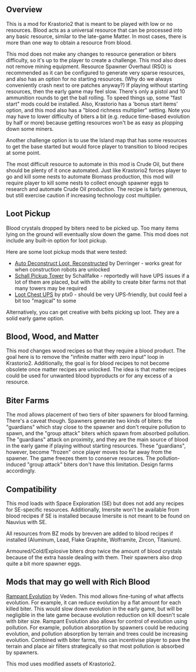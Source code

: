 
## Overview
This is a mod for Krastorio2 that is meant to be played with low or no resources. Blood acts as a universal resource that can be processed into any basic resource, similar to the late-game Matter. In most cases, there is more than one way to obtain a resource from blood.

This mod does not make any changes to resource generation or biters difficulty, so it's up to the player to create a challenge. This mod also does not remove mining equipment.
Resource Spawner Overhaul (RSO) is recommended as it can be configured to generate very sparse resources, and also has an option for no starting resources. (Why do we always conveniently crash next to ore patches anyway?)
If playing without starting resources, then the early game may feel slow. There's only a pistol and 10 ammunition rounds to get the ball rolling. To speed things up, some "fast start" mods could be installed. Also, Krastorio has a 'bonus start items' option, and this mod also has a "blood richness multiplier" setting. Note you may have to lower difficulty of biters a bit (e.g. reduce time-based evolution by half or more) because getting resources won't be as easy as plopping down some miners.

Another challenge option is to use the Island map that has some resources to get the base started but would force player to transition to blood recipes at some point.

The most difficult resource to automate in this mod is Crude Oil, but there should be plenty of it once automated. Just like Krastorio2 forces player to go and kill some nests to automate Biomass production, this mod will require player to kill some nests to collect enough spawner eggs to research and automate Crude Oil production. The recipe is fairly generous, but still exercise caution if increasing technology cost multiplier.

## Loot Pickup
Blood crystals dropped by biters need to be picked up. Too many items lying on the ground will eventually slow down the game. This mod does not include any built-in option for loot pickup.

Here are some loot pickup mods that were tested:
- [Auto Deconstruct Loot, Reconstructed](https://mods.factorio.com/mod/auto_deconstruct_loot_reconstructed) by Derringer - works great for when construction robots are unlocked
- [Schall Pickup Tower](https://mods.factorio.com/mod/SchallPickupTower) by Schallfalke - reportedly will have UPS issues if a lot of them are placed, but with the ability to create biter farms not that many towers may be required
- [Loot Chest UPS](https://mods.factorio.com/mod/LootChestUPS) by ptx0 - should be very UPS-friendly, but could feel a bit too "magical" to some

Alternatively, you can get creative with belts picking up loot. They are a solid early game option.


## Blood, Wood, and Matter
This mod changes wood recipes so that they require a blood product. The goal here is to remove the "infinite matter with zero input" loop in Krastorio2. Additionally, the goal is for blood recipes to not become obsolete once matter recipes are unlocked. The idea is that matter recipes could be used for unwanted blood byproducts or for any excess of a resource.

## Biter Farms
The mod allows placement of two tiers of biter spawners for blood farming. There's a caveat though. Spawners generate two kinds of biters: the "guardians" which stay close to the spawner and don't require pollution to spawn, and the "group attack" biters which spawn from absorbed pollution. The "guardians" attack on proximity, and they are the main source of blood in the early game if playing without starting resources. These "guardians", however, become "frozen" once player moves too far away from the spawner. The game freezes them to conserve resources. The pollution-induced "group attack" biters don't have this limitation. Design farms accordingly.


## Compatibility
This mod loads with Space Exploration (SE) but does not add any recipes for SE-specific resources. Additionally, Imersite won't be available from blood recipes if SE is installed because Imersite is not meant to be found on Nauvius with SE.

All resources from BZ mods by brevven are added to blood recipes if installed (Aluminum, Lead, Flake Graphite, Wolframite, Zircon, Titanium).

Armoured/Cold/Explosive biters drop twice the amount of blood crystals because of the extra hassle dealing with them. Their spawners also drop quite a bit more spawner eggs.

## Mods that may go well with Rich Blood
[Rampant Evolution](https://mods.factorio.com/mod/RampantEvolution) by Veden. This mod allows fine-tuning of what affects evolution. For example, it can reduce evolution by a flat amount for each killed biter. This would slow down evolution in the early game, but will be negligible in the late game because evolution reduction on kill doesn't scale with biter size. Rampant Evolution also allows for control of evolution using pollution. For example, pollution absorption by spawners could be reducing evolution, and pollution absorption by terrain and trees could be increasing evolution. Combined with biter farms, this can incentivise player to pave the terrain and place air filters strategically so that most pollution is absorbed by spawners.

This mod uses modified assets of Krastorio2.
